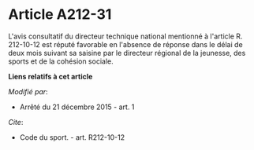 # Article A212-31

L'avis consultatif du directeur technique national mentionné à l'article R. 212-10-12 est réputé favorable en l'absence de
réponse dans le délai de deux mois suivant sa saisine par le directeur régional de la jeunesse, des sports et de la cohésion
sociale.

**Liens relatifs à cet article**

_Modifié par_:

  - Arrêté du 21 décembre 2015 - art. 1

_Cite_:

  - Code du sport. - art. R212-10-12
